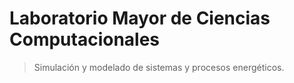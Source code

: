 # Laboratorio Mayor de Ciencias Computacionales

> Simulación y modelado de sistemas y procesos energéticos.
>